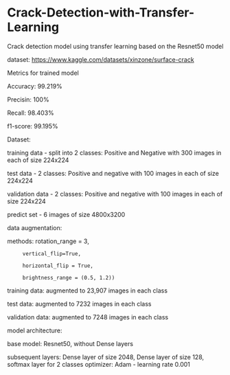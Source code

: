 # Crack-Detection-with-Transfer-Learning
Crack detection model using transfer learning based on the Resnet50 model

dataset: https://www.kaggle.com/datasets/xinzone/surface-crack


Metrics for trained model

Accuracy: 99.219%

Precisin: 100%

Recall: 98.403%

f1-score: 99.195%


Dataset:

training data - split into 2 classes: Positive and Negative with 300 images in each of size 224x224

test data - 2 classes: Positive and negative with 100 images in each of size 224x224

validation data - 2 classes: Positive and negative with 100 images in each of size 224x224

predict set - 6 images of size 4800x3200


data augmentation:

methods: rotation_range = 3,

         vertical_flip=True,
         
         horizontal_flip = True,
         
         brightness_range = (0.5, 1.2))
         

training data: augmented to 23,907 images in each class

test data: augmented to 7232 images in each class

validation data: augmented to 7248 images in each class


model architecture:

base model: Resnet50, without Dense layers

subsequent layers: Dense layer of size 2048, Dense layer of size 128, softmax layer for 2 classes
optimizer: Adam - learning rate 0.001
